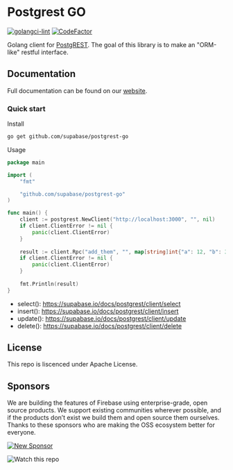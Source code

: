 # Postgrest GO

[![golangci-lint](https://github.com/supabase/postgrest-go/actions/workflows/golangci.yml/badge.svg)](https://github.com/supabase/postgrest-go/actions/workflows/golangci.yml) [![CodeFactor](https://www.codefactor.io/repository/github/supabase/postgrest-go/badge/main?s=101cab44de33934fd85cadcd9a9b535a05791670)](https://www.codefactor.io/repository/github/supabase/postgrest-go/overview/main)

Golang client for [PostgREST](https://postgrest.org). The goal of this library is to make an "ORM-like" restful interface.

## Documentation

Full documentation can be found on our [website](https://supabase.io/docs/postgrest/client/postgrest-client).

### Quick start

Install

```bash
go get github.com/supabase/postgrest-go
```

Usage

```go
package main

import (
	"fmt"

	"github.com/supabase/postgrest-go"
)

func main() {
	client := postgrest.NewClient("http://localhost:3000", "", nil)
	if client.ClientError != nil {
		panic(client.ClientError)
	}
	
	result := client.Rpc("add_them", "", map[string]int{"a": 12, "b": 3})
	if client.ClientError != nil {
		panic(client.ClientError)
	}
	
	fmt.Println(result)
}
```

- select(): https://supabase.io/docs/postgrest/client/select
- insert(): https://supabase.io/docs/postgrest/client/insert
- update(): https://supabase.io/docs/postgrest/client/update
- delete(): https://supabase.io/docs/postgrest/client/delete

## License

This repo is liscenced under Apache License.

## Sponsors

We are building the features of Firebase using enterprise-grade, open source products. We support existing communities wherever possible, and if the products don’t exist we build them and open source them ourselves. Thanks to these sponsors who are making the OSS ecosystem better for everyone.

[![New Sponsor](https://user-images.githubusercontent.com/10214025/90518111-e74bbb00-e198-11ea-8f88-c9e3c1aa4b5b.png)](https://github.com/sponsors/supabase)

![Watch this repo](https://gitcdn.xyz/repo/supabase/monorepo/master/web/static/watch-repo.gif "Watch this repo")
